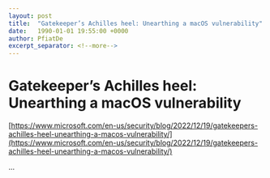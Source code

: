 ```yaml
---
layout: post
title:  "Gatekeeper’s Achilles heel: Unearthing a macOS vulnerability"
date:   1990-01-01 19:55:00 +0000
author: PfiatDe
excerpt_separator: <!--more-->
---
```


# Gatekeeper’s Achilles heel: Unearthing a macOS vulnerability

[https://www.microsoft.com/en-us/security/blog/2022/12/19/gatekeepers-achilles-heel-unearthing-a-macos-vulnerability/](https://www.microsoft.com/en-us/security/blog/2022/12/19/gatekeepers-achilles-heel-unearthing-a-macos-vulnerability/)

...
<!--more-->
